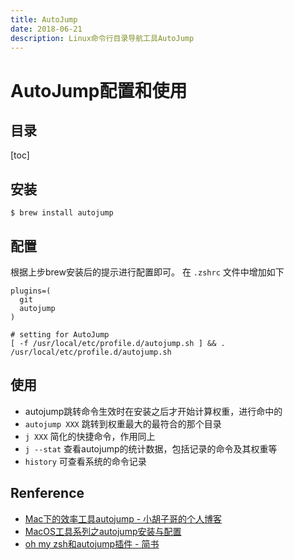 ```yaml
---
title: AutoJump
date: 2018-06-21
description: Linux命令行目录导航工具AutoJump
---
```


# AutoJump配置和使用

## 目录

[toc]

## 安装

```shell
$ brew install autojump
```

## 配置

根据上步brew安装后的提示进行配置即可。
在 ```.zshrc``` 文件中增加如下

```
plugins=(
  git
  autojump
)

# setting for AutoJump
[ -f /usr/local/etc/profile.d/autojump.sh ] && . /usr/local/etc/profile.d/autojump.sh
```

## 使用

- autojump跳转命令生效时在安装之后才开始计算权重，进行命中的
- ```autojump XXX``` 跳转到权重最大的最符合的那个目录
- ```j XXX``` 简化的快捷命令，作用同上
- ```j --stat``` 查看autojump的统计数据，包括记录的命令及其权重等
- ```history``` 可查看系统的命令记录

## Renference

- [Mac下的效率工具autojump - 小胡子哥的个人博客](https://www.barretlee.com/blog/2015/03/30/autojump-in-mac/)
- [MacOS工具系列之autojump安装与配置](https://blog.csdn.net/github_36309952/article/details/52826499)
- [oh my zsh和autojump插件 - 简书](https://www.jianshu.com/p/493892526084)